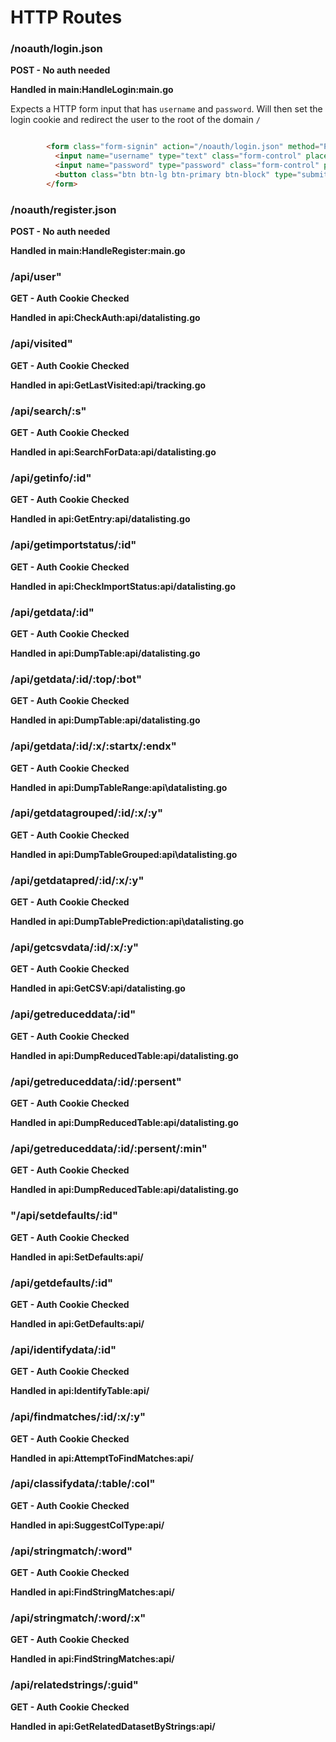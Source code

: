 HTTP Routes
===

### /noauth/login.json
**POST - No auth needed**

**Handled in main:HandleLogin:main.go**

Expects a HTTP form input that has `username` and `password`.
Will then set the login cookie and redirect the user to the root of the domain `/`

```html

        <form class="form-signin" action="/noauth/login.json" method="POST" >
          <input name="username" type="text" class="form-control" placeholder="Email address" required autofocus>
          <input name="password" type="password" class="form-control" placeholder="Password" required>
          <button class="btn btn-lg btn-primary btn-block" type="submit">Sign in</button>
        </form>

```

### /noauth/register.json
**POST - No auth needed**

**Handled in main:HandleRegister:main.go**


### /api/user"
**GET - Auth Cookie Checked**

**Handled in api:CheckAuth:api/datalisting.go**

### /api/visited"
**GET - Auth Cookie Checked**

**Handled in api:GetLastVisited:api/tracking.go**

### /api/search/:s"
**GET - Auth Cookie Checked**

**Handled in api:SearchForData:api/datalisting.go**

### /api/getinfo/:id"
**GET - Auth Cookie Checked**

**Handled in api:GetEntry:api/datalisting.go**

### /api/getimportstatus/:id"
**GET - Auth Cookie Checked**

**Handled in api:CheckImportStatus:api/datalisting.go**

### /api/getdata/:id"
**GET - Auth Cookie Checked**

**Handled in api:DumpTable:api/datalisting.go**

### /api/getdata/:id/:top/:bot"
**GET - Auth Cookie Checked**

**Handled in api:DumpTable:api/datalisting.go**

### /api/getdata/:id/:x/:startx/:endx"
**GET - Auth Cookie Checked**

**Handled in api:DumpTableRange:api\datalisting.go**

### /api/getdatagrouped/:id/:x/:y"
**GET - Auth Cookie Checked**

**Handled in api:DumpTableGrouped:api\datalisting.go**

### /api/getdatapred/:id/:x/:y"
**GET - Auth Cookie Checked**

**Handled in api:DumpTablePrediction:api\datalisting.go**

### /api/getcsvdata/:id/:x/:y"
**GET - Auth Cookie Checked**

**Handled in api:GetCSV:api/datalisting.go**

### /api/getreduceddata/:id"
**GET - Auth Cookie Checked**

**Handled in api:DumpReducedTable:api/datalisting.go**

### /api/getreduceddata/:id/:persent"
**GET - Auth Cookie Checked**

**Handled in api:DumpReducedTable:api/datalisting.go**

### /api/getreduceddata/:id/:persent/:min"
**GET - Auth Cookie Checked**

**Handled in api:DumpReducedTable:api/datalisting.go**

### "/api/setdefaults/:id"
**GET - Auth Cookie Checked**

**Handled in api:SetDefaults:api/**

### /api/getdefaults/:id"
**GET - Auth Cookie Checked**

**Handled in api:GetDefaults:api/**

### /api/identifydata/:id"
**GET - Auth Cookie Checked**

**Handled in api:IdentifyTable:api/**

### /api/findmatches/:id/:x/:y"
**GET - Auth Cookie Checked**

**Handled in api:AttemptToFindMatches:api/**

### /api/classifydata/:table/:col"
**GET - Auth Cookie Checked**

**Handled in api:SuggestColType:api/**

### /api/stringmatch/:word"
**GET - Auth Cookie Checked**

**Handled in api:FindStringMatches:api/**

### /api/stringmatch/:word/:x"
**GET - Auth Cookie Checked**

**Handled in api:FindStringMatches:api/**

### /api/relatedstrings/:guid"
**GET - Auth Cookie Checked**

**Handled in api:GetRelatedDatasetByStrings:api/**
